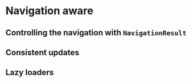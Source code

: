 # Navigation aware

## Controlling the navigation with `NavigationResult`

## Consistent updates

## Lazy loaders
